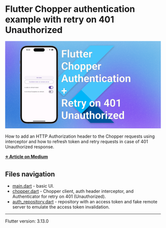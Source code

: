 # Flutter Chopper authentication example with retry on 401 Unauthorized

![Flutter Chopper authentication example with retry on 401 Unauthorized](thumbnail.png)

How to add an HTTP Authorization header to the Chopper requests using interceptor and how to refresh token and retry requests in case of 401 Unauthorized response.

**[⭐️ Article on Medium](https://medium.com/@alexandersnotes/flutter-chopper-authentication-retry-on-401-unauthorized-e0128fb0a7d)**

## Files navigation

- [main.dart](lib/main.dart) - basic UI.
- [chopper.dart](lib/chopper.dart) - Chopper client, auth header interceptor, and Authenticator for retry on 401 (Unauthorized).
- [auth_repository.dart](lib/auth_repository.dart) - repository with an access token and fake remote server to emulate the access token invalidation.

---

Flutter version: 3.13.0
